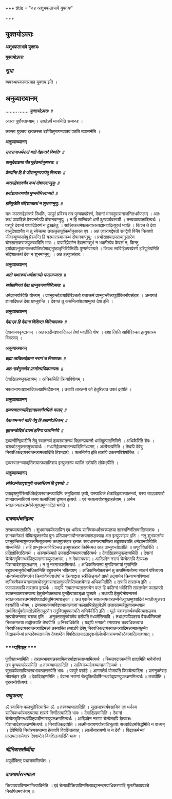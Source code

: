 +++
title = "०४ अशुभफलाभावे युक्तयः"

+++


## युक्तयोऽपराः

**अशुभफलाभावे युक्तयः**

**युक्तयोऽपराः**

### ***सुधा***

व्यवस्थापकान्तरमाह युक्तय इति ।

## **अनुव्याख्यानम्**

***........ ....... युक्तयोऽपराः ॥***

अपराः पूर्वोक्ताभ्याम् । उक्तेऽर्थे मानमिति सम्बन्धः ।

कास्ता युक्तय इत्यतस्ता दर्शयितुमागमवाक्यं पठति उपासनेति ।

**अनुव्याख्यानम्**

***उपासनाधर्मफलं यतो देहान्तरे स्थितिः ॥***

***वासुदेवाज्ञया चैव पूर्वकर्मानुसारतः ॥***

***प्रेरयन्ति हि ते जीवान्पुण्यपापेषु नित्यशः ॥***

***अरागद्वेषतश्चैव कथं दोषानवाप्नुयुः ॥***

***हर्याज्ञाकरणादेव पुण्यमेभिरवाप्यते ॥***

***हरिपूजेति चोद्देशात्कथं न शुभमाप्नुयुः ॥***

यतः कारणाद्देहान्तरे स्थितिः, परपुरं प्रविश्य तत्र पुण्यपापप्रेरणं, देवानां भगवदुपासनाजनितधर्मफलम् । अतः कथं पापादिकं प्रेरयन्तोऽपि दोषानवाप्नुयुः । न हि सात्त्विको धर्मो दुःखपर्यवसायी । तत्त्वव्याघातादित्यर्थः । परपुरे देवानां पापादिप्रेरणं न दुःखहेतुः । सात्त्विकधर्मफलत्वात्तत्त्वज्ञानवदित्युक्तं भवति । किञ्च ते देवा वासुदेवाज्ञयैव न तु स्वेच्छया तत्तत्कृतपूर्वकर्मानुसारत एव । अत एवारागद्वेषतो रागद्वेषौ विनैव नित्यशो जीवान्पुण्यपापेषु प्रेरयन्ति हि यस्मात्तस्मात्कथं दोषानवाप्नुयु; । प्रभोराज्ञयाऽपराधानुसारेण चोरशासकराजपुरुषवदिति भावः । पापादिप्रेरणेन देवानामशुभं न भवतीत्येव केवलं न, किन्तु हर्याज्ञाऽनुष्ठानाज्जयोतिष्टोमाद्यनुष्ठातृभिरिवैभिर्देवैः पुण्यमेवाप्यते । किञ्च स्वविहितपरप्रेरणे हरिपूजेयमिति चोद्देशात्कथं देवा न शुभमाप्नुयु; । अत इत्युपसंहारः ।

**अनुव्याख्यानम्**

***अतो यथाक्रमं धर्मज्ञानयोः फलमञ्जसा ॥***

***सर्वप्राणिगतं देवाः प्राप्नुवन्त्याविरिञ्चतः ॥***

धर्मज्ञानयोरेवेति योज्यम् । प्राप्नुवन्तोऽप्याविरिञ्चतो यथाक्रमं प्राप्नुवन्तीत्यपूर्वोक्तिर्नोपसंहारः । अन्यगतं ज्ञानादिफलं देवाः प्राप्नुवन्ति । देवगतं तु कथमित्यपेक्षायामुक्तं देवा इति ।

**अनुव्याख्यानम्**

***देवा एव हि देवानां विशिष्टा विनियामकाः ॥***

देवानामपकृष्टानाम् । अतस्तदीयज्ञानादिफलं तेषां भवतीति शेषः । ब्रह्मा त्विति आविरिञ्चत इत्युक्तस्य विवरणम् ।

**अनुव्याख्यानम्**

***ब्रह्मा त्वखिलदेवानां नराणं च नियामकः ॥***

***अतः सर्वगुणानेव प्राप्नोत्यधिकमन्यतः ॥***

देवादिग्रहणमुपलक्षणम् । अधिकमिति क्रियाविशेणम् ।

भवत्वन्यगतज्ञानादिफलप्राप्तिर्देवानाम् । तत्रापि तारतम्ये को हेतुरित्यत उक्तं द्रव्येति ।

**अनुव्याख्यानम्**

***द्रव्यस्वातन्त्र्यविज्ञानप्रयत्नैरधिकं फलम् ॥***

***देवानामन्यगं चापि तेषु हि ब्रह्मणोऽधिकम् ॥***

***बृहत्तन्त्रोदितं वाक्यं हरिणा फलनिर्णये ॥***

द्रव्याणीन्द्रियादीनि तेषु स्वातन्त्र्यं द्रव्यस्वातन्त्र्यं विज्ञानप्रयत्नौ धर्माद्युत्पादनिमित्ते । अधिकैरिति शेषः । चशब्दोऽनुक्तसमुच्चयार्थः । मध्यमैर्द्रव्यस्वातन्त्र्यादिभिर्मध्यमम् । अल्पैरल्पमिति । तेष्वपि देवेषु निरवधिकद्रव्यस्वातन्त्र्यमत्त्वादिति हिशब्दार्थः । फलनिर्णय इति तत्रापि प्रकरणविशेषोक्तिः ।

द्रव्यस्वातन्त्र्याद्यतिशयात्फलातिशय इत्युक्तस्य व्याप्तिं दर्शयति लोकेऽपीति ।

**अनुव्याख्यानम्**

***लोकेऽप्येतादृशगुणैः फलाधिक्यं हि दृश्यते ॥***

एतादृशगुणैरित्यधिकैर्द्रव्यस्वातन्त्र्यादिभिः समुदितायां कृषौ, यस्याधिकं क्षेत्रादिद्रव्यस्वातन्त्र्यं, यस्य चाऽऽवापादौ ज्ञानप्रयत्नाधिक्यं तस्य फलाधिक्यं दृश्यत इत्यर्थः । एवं मध्यल्पयोरप्युदाहर्तव्यम् । अनेन स्वातन्त्र्यतारतम्येनेत्युक्तमुपपादितं भवति ।

### ***वाक्यार्थचन्द्रिका***

तत्त्वव्याघातादिति । शुभमात्रपर्यवसायिन एव धर्मस्य सात्त्विकधर्मस्वरूपतया शास्त्रनिर्णीतत्वादित्याशयः । ज्ञानकर्मफलं चैष्वित्युक्तस्यैव पुनः प्रतिपादनात्पौनरुक्त्यमाशङ्क्याह अत इत्युपसंहार इति । ननु शुभफलमेव प्राप्नुवन्तिनाशुभफलमित्युक्तस्य कथमुपसंहार इत्यतः सावधारणत्वमाश्रित्य तदुपपादयति धर्मज्ञानयोरेवेति योज्यमिति । तर्हि प्राप्नुवन्त्याविरिञ्चत इत्युपसंहारः किमित्यत आह प्राप्नुवन्तोऽपीति ॥ अपूर्वोक्तिरिति । प्रतिज्ञोक्तिरित्यर्थः । अस्यार्थस्याग्रे उपपादयिष्यमाणत्वादित्यर्थः ॥ देवादिग्रहणमुपलक्षणमिति । देवानां चेत्येतदृषिगन्धर्वपितृपादानामप्युपलक्षणम् । न देवमात्रपरम् । आदिपदेन नराणं चेत्येतदपि दैत्यरक्षः पिशाचादेरप्युपलक्षणम् । न तु नरमात्रपरमित्यर्थः । अधिकमित्यस्य गुणविणतायां गुणानिति बहुवचनानुरोधेनाधिकानिति बहुवचनेन भवितव्यम् । अधिकमित्येकवचनं तु कथमित्यतोस्य साधनं परित्यज्य धात्वर्थमात्रविणत्वेन क्रियाविणत्वात्तेषां च क्रियाद्वारा स्त्रीलिङ्गत्वे प्राप्ते तद्बाधेन क्रियाव्ययविणानां क्लीबत्त्वैकवचनान्तत्वयोरनुशासनान्नानुपपत्तिरित्याशयेनाह अधिकमितीति ॥ तत्रापि तारतम्य इति । फलप्राप्तावपि तारतम्य इत्यर्थः । यद्यपि ‘स्वातन्त्र्यतारतम्येन फलं हि फलिनां भवेदि’ति तारतम्येन फलप्राप्तौ स्वातन्त्र्यतारतम्यस्य हेतुत्वेनोक्तत्वान्न पुनर्हेत्वाकाङ्क्षा युज्यते । तथाऽपि हेतुत्वेनोपन्यस्तं स्वातन्त्र्यतारतम्यमेवोपपादयितुमियमाशङ्का । अत एवानेन स्वातन्त्र्यतारतम्येनेत्युक्तमुपपादितं भवतीत्युत्तरत्र वक्ष्यतीति ध्येयम् । द्रव्यस्वातन्त्र्यविज्ञानप्रयत्नानां फलप्राप्तिहेतुत्वेऽपि तत्तारतम्यहेतुत्वासम्भवान्न तथोक्तिर्युक्तेत्यतोऽपेक्षितपूरणेन तदुक्तिमुपपादयति अधिकैरिति इति । मूले चशब्दानर्थक्यमित्याशङ्क्य तत्प्रयोजनमाह चशब्द इति । अनुक्तसमुच्चेयमेव दर्शयति मध्यमैरित्यादि । तथाऽप्यपिपदस्य वैयर्थ्यमित्यतो भिन्नक्रमतया तद्योजयति तेष्वपीति ॥ निरवधिकेति । यद्यपि भगवतो रमायाश्च तदवधिकत्वान्न निरवधिकद्रव्यस्वातन्त्र्यादिमत्त्वं तस्यास्ति तथाऽपि देवेषु निरवधिकद्रव्यस्वातन्त्र्यादिमत्त्वमप्रत्यूहमेव विद्याकर्मभ्यां प्राप्तदेवपदानामेव देवशब्देन विवक्षिततयाऽतादृशयोर्लक्ष्मीनारायणयोरदेवत्वादित्याशयात् ।

### ***परिमल ***

पूर्वोक्ताभ्यामिति । तरतमभावापन्नस्वामित्वहर्याज्ञारूपाभ्यामित्यर्थः । स्थितपदात्कर्मापि ग्राह्यमिति भावेनोक्तं तत्र पुण्यपापप्रेरणमिति ॥ तत्त्वव्याघातादिति । सात्विकधर्मत्वव्याघातादित्यर्थः । सुखपर्यवसायित्वस्वभावत्वात्तस्येति भावः । परपुरे परदेहे । आगमशेषं योजयति किञ्चेत्यादिना । प्रागनुक्तेराह नोपसंहार इति ॥ देवादिग्रहणमिति । देवानां नराणां चेत्युक्तिर्देवर्षिगन्धर्वाद्यप्राण्युपलक्षणमित्यर्थः ॥ तत्रापीति । बृहत्तन्त्रेपीत्यर्थः ।

### ***यादुपत्यम्***

ॐ स्वामिनः फलश्रुतेरित्यात्रेयः ॐ ॥ तत्त्वव्याघातादिति । सुखमात्रपर्यवसायिन एव धर्मस्य सात्विकधर्मस्वरूपतया शास्त्रे निर्णीतत्वादिति भावः ॥ देवादिग्रहणमिति । देवानां चेत्येतदृषिगन्धर्वपितृपादीनामप्युपलक्षणमित्यर्थः । आदिपदेन नराणां चेत्येतदपि दैत्यरक्षः पिशाचादेरुपलक्षणमित्यर्थः ॥ निरवधिकद्रव्येति । लक्ष्मीनारायणयोरवधिभूतयोः सत्त्वादिदमसिद्धमिति न वाच्यम् । देवेष्विति निर्धारणसप्तम्या हेतावपि विवक्षितत्वात् । लक्ष्मीनारायणौ च न देवौ । विद्याकर्मभ्यां प्राप्तपदानामेवात्र देवशब्देन विवक्षितत्वादिति भावः ।

### ***श्रीनिवासतीर्थीया***

अपूर्वोक्तिर् यथाक्रममित्यंशः ।

### ***वाक्यार्थरत्नमाला***

क्रियाव्ययविणानामित्यादिनेति ॥ इदं चेत्यादीक्रियाविणमित्याद्यानन्दमयाधिकरणादि मूलटीकाप्रपञ्चे निरूपितमवधेयम् ॥

